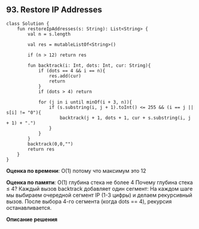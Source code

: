 ## 93. Restore IP Addresses


```
class Solution {
    fun restoreIpAddresses(s: String): List<String> {
        val n = s.length
        
        val res = mutableListOf<String>()
        
        if (n > 12) return res
        
        fun backtrack(i: Int, dots: Int, cur: String){
            if (dots == 4 && i == n){
                res.add(cur)
                return
            }
            if (dots > 4) return
            
            for (j in i until minOf(i + 3, n)){
                if (s.substring(i, j + 1).toInt() <= 255 && (i == j || s[i] != "0"){
                    backtrack(j + 1, dots + 1, cur + s.substring(i, j + 1) + ".")
                }
            }
        }
        backtrack(0,0,"")
        return res
    }
}

```

**Оценка по времени**: О(1) потому что максимум это 12


**Оценка по памяти**: О(1) глубина стека не более 4
Почему глубина стека ≤ 4?
Каждый вызов backtrack добавляет один сегмент:
На каждом шаге мы выбираем очередной сегмент IP (1-3 цифры) и делаем рекурсивный вызов.
После выбора 4-го сегмента (когда dots == 4), рекурсия останавливается.


**Описание решения**
```

```

